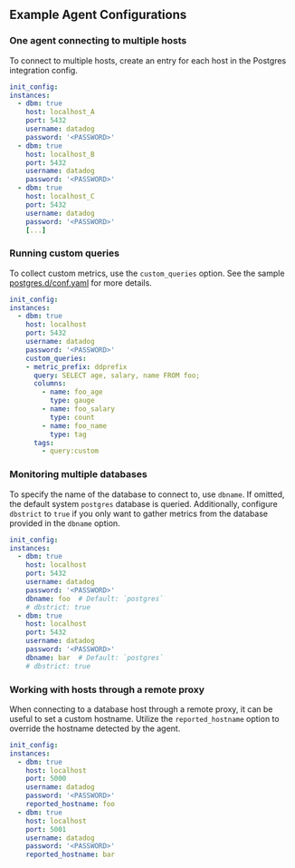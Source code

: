 ## Example Agent Configurations

### One agent connecting to multiple hosts
To connect to multiple hosts, create an entry for each host in the Postgres integration config.
```yaml
init_config:
instances:
  - dbm: true
    host: localhost_A
    port: 5432
    username: datadog
    password: '<PASSWORD>'
  - dbm: true
    host: localhost_B
    port: 5432
    username: datadog
    password: '<PASSWORD>'
  - dbm: true
    host: localhost_C
    port: 5432
    username: datadog
    password: '<PASSWORD>'
    [...]
```

### Running custom queries
To collect custom metrics, use the `custom_queries` option. See the sample [postgres.d/conf.yaml](https://github.com/DataDog/integrations-core/blob/master/postgres/datadog_checks/postgres/data/conf.yaml.example) for more details.
```yaml
init_config:
instances:
  - dbm: true
    host: localhost
    port: 5432
    username: datadog
    password: '<PASSWORD>'
    custom_queries:
    - metric_prefix: ddprefix
      query: SELECT age, salary, name FROM foo;
      columns:
        - name: foo_age
          type: gauge
        - name: foo_salary
          type: count
        - name: foo_name
          type: tag
      tags:
        - query:custom
```

### Monitoring multiple databases 
To specify the name of the database to connect to, use `dbname`. If omitted, the default system `postgres` database is queried. Additionally, configure `dbstrict` to `true` if you only want to gather metrics from the database provided in the `dbname` option.

```yaml
init_config:
instances:
  - dbm: true
    host: localhost
    port: 5432
    username: datadog
    password: '<PASSWORD>'
    dbname: foo  # Default: `postgres`
    # dbstrict: true 
  - dbm: true
    host: localhost
    port: 5432
    username: datadog
    password: '<PASSWORD>'
    dbname: bar  # Default: `postgres`
    # dbstrict: true 
```

### Working with hosts through a remote proxy
When connecting to a database host through a remote proxy, it can be useful to set a custom hostname. Utilize the `reported_hostname` option to override the hostname detected by the agent.
```yaml
init_config:
instances:
  - dbm: true
    host: localhost
    port: 5000
    username: datadog
    password: '<PASSWORD>'
    reported_hostname: foo
  - dbm: true
    host: localhost
    port: 5001
    username: datadog
    password: '<PASSWORD>'
    reported_hostname: bar
```
